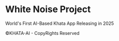 # White Noise Project
World's First AI-Based Khata App
Releasing in 2025

©KHATA-AI - CopyRights Reserved